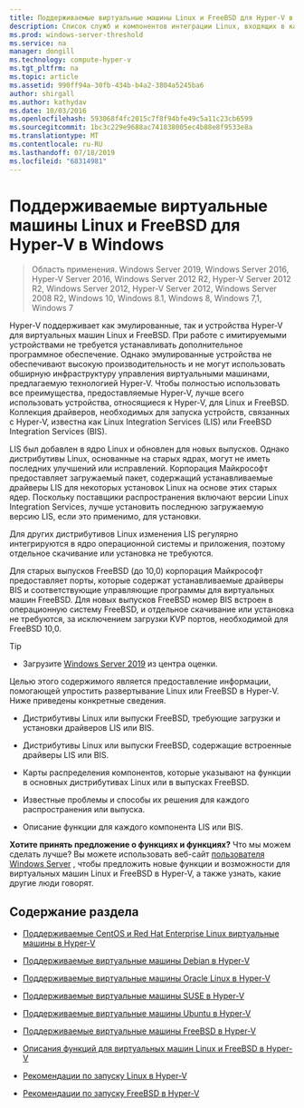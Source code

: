 ```yaml
---
title: Поддерживаемые виртуальные машины Linux и FreeBSD для Hyper-V в Windows
description: Список служб и компонентов интеграции Linux, входящих в каждую версию
ms.prod: windows-server-threshold
ms.service: na
manager: dongill
ms.technology: compute-hyper-v
ms.tgt_pltfrm: na
ms.topic: article
ms.assetid: 990ff94a-30fb-434b-b4a2-3804a5245ba6
author: shirgall
ms.author: kathydav
ms.date: 10/03/2016
ms.openlocfilehash: 593068f4fc2015c7f8f94bfe49c5a11c23cb6599
ms.sourcegitcommit: 1bc3c229e9688ac741838005ec4b88e8f9533e8a
ms.translationtype: MT
ms.contentlocale: ru-RU
ms.lasthandoff: 07/18/2019
ms.locfileid: "68314981"
---
```

# <a name="supported-linux-and-freebsd-virtual-machines-for-hyper-v-on-windows"></a>Поддерживаемые виртуальные машины Linux и FreeBSD для Hyper-V в Windows

>Область применения. Windows Server 2019, Windows Server 2016, Hyper-V Server 2016, Windows Server 2012 R2, Hyper-V Server 2012 R2, Windows Server 2012, Hyper-V Server 2012, Windows Server 2008 R2, Windows 10, Windows 8.1, Windows 8, Windows 7,1, Windows 7

Hyper-V поддерживает как эмулированные, так и устройства Hyper-V для виртуальных машин Linux и FreeBSD. При работе с имитируемыми устройствами не требуется устанавливать дополнительное программное обеспечение. Однако эмулированные устройства не обеспечивают высокую производительность и не могут использовать обширную инфраструктуру управления виртуальными машинами, предлагаемую технологией Hyper-V. Чтобы полностью использовать все преимущества, предоставляемые Hyper-V, лучше всего использовать устройства, относящиеся к Hyper-V, для Linux и FreeBSD. Коллекция драйверов, необходимых для запуска устройств, связанных с Hyper-V, известна как Linux Integration Services (LIS) или FreeBSD Integration Services (BIS).

LIS был добавлен в ядро Linux и обновлен для новых выпусков. Однако дистрибутивы Linux, основанные на старых ядрах, могут не иметь последних улучшений или исправлений. Корпорация Майкрософт предоставляет загружаемый пакет, содержащий устанавливаемые драйверы LIS для некоторых установок Linux на основе этих старых ядер. Поскольку поставщики распространения включают версии Linux Integration Services, лучше установить последнюю загружаемую версию LIS, если это применимо, для установки.

Для других дистрибутивов Linux изменения LIS регулярно интегрируются в ядро операционной системы и приложения, поэтому отдельное скачивание или установка не требуются.

Для старых выпусков FreeBSD (до 10,0) корпорация Майкрософт предоставляет порты, которые содержат устанавливаемые драйверы BIS и соответствующие управляющие программы для виртуальных машин FreeBSD. Для новых выпусков FreeBSD номер BIS встроен в операционную систему FreeBSD, и отдельное скачивание или установка не требуются, за исключением загрузки KVP портов, необходимой для FreeBSD 10,0.

> [!TIP]
> - Загрузите [Windows Server 2019](https://www.microsoft.com/en-us/evalcenter/evaluate-windows-server-2019) из центра оценки.

Целью этого содержимого является предоставление информации, помогающей упростить развертывание Linux или FreeBSD в Hyper-V. Ниже приведены конкретные сведения.

* Дистрибутивы Linux или выпуски FreeBSD, требующие загрузки и установки драйверов LIS или BIS.

* Дистрибутивы Linux или выпуски FreeBSD, содержащие встроенные драйверы LIS или BIS.

* Карты распределения компонентов, которые указывают на функции в основных дистрибутивах Linux или в выпусках FreeBSD.

* Известные проблемы и способы их решения для каждого распространения или выпуска.

* Описание функции для каждого компонента LIS или BIS.

**Хотите принять предложение о функциях и функциях?** Что мы можем сделать лучше? Вы можете использовать веб-сайт [пользователя Windows Server](https://windowsserver.uservoice.com/forums/295062-linux-support) , чтобы предложить новые функции и возможности для виртуальных машин Linux и FreeBSD в Hyper-V, а также узнать, какие другие люди говорят.

## <a name="in-this-section"></a>Содержание раздела

* [Поддерживаемые CentOS и Red Hat Enterprise Linux виртуальные машины в Hyper-V](Supported-CentOS-and-Red-Hat-Enterprise-Linux-virtual-machines-on-Hyper-V.md)

* [Поддерживаемые виртуальные машины Debian в Hyper-V](Supported-Debian-virtual-machines-on-Hyper-V.md)

* [Поддерживаемые виртуальные машины Oracle Linux в Hyper-V](Supported-Oracle-Linux-virtual-machines-on-Hyper-V.md)

* [Поддерживаемые виртуальные машины SUSE в Hyper-V](Supported-SUSE-virtual-machines-on-Hyper-V.md)

* [Поддерживаемые виртуальные машины Ubuntu в Hyper-V](Supported-Ubuntu-virtual-machines-on-Hyper-V.md)

* [Поддерживаемые виртуальные машины FreeBSD в Hyper-V](Supported-FreeBSD-virtual-machines-on-Hyper-V.md)

* [Описания функций для виртуальных машин Linux и FreeBSD в Hyper-V](Feature-Descriptions-for-Linux-and-FreeBSD-virtual-machines-on-Hyper-V.md)

* [Рекомендации по запуску Linux в Hyper-V](Best-Practices-for-running-Linux-on-Hyper-V.md)

* [Рекомендации по запуску FreeBSD в Hyper-V](Best-practices-for-running-FreeBSD-on-Hyper-V.md)
